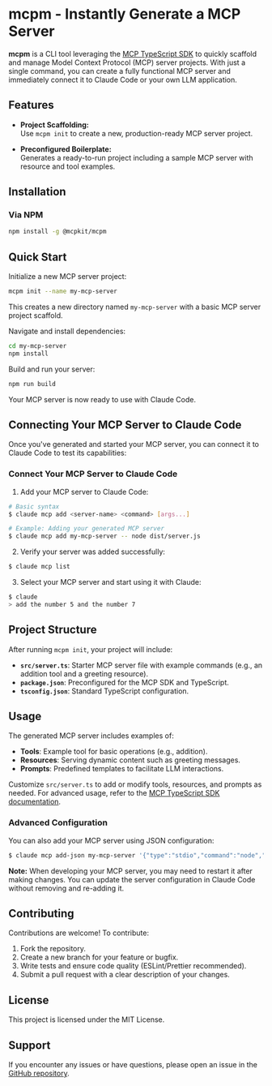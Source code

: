 # mcpm - Instantly Generate a MCP Server

**mcpm** is a CLI tool leveraging the [MCP TypeScript SDK](https://github.com/modelcontextprotocol/sdk) to quickly scaffold and manage Model Context Protocol (MCP) server projects. With just a single command, you can create a fully functional MCP server and immediately connect it to Claude Code or your own LLM application.

## Features

- **Project Scaffolding:**  
  Use `mcpm init` to create a new, production-ready MCP server project.

- **Preconfigured Boilerplate:**  
  Generates a ready-to-run project including a sample MCP server with resource and tool examples.

## Installation

### Via NPM

```bash
npm install -g @mcpkit/mcpm
```

## Quick Start

Initialize a new MCP server project:

```bash
mcpm init --name my-mcp-server
```

This creates a new directory named `my-mcp-server` with a basic MCP server project scaffold.

Navigate and install dependencies:

```bash
cd my-mcp-server
npm install
```

Build and run your server:

```bash
npm run build
```

Your MCP server is now ready to use with Claude Code.

## Connecting Your MCP Server to Claude Code

Once you've generated and started your MCP server, you can connect it to Claude Code to test its capabilities:

### Connect Your MCP Server to Claude Code

1. Add your MCP server to Claude Code:

```bash
# Basic syntax
$ claude mcp add <server-name> <command> [args...]

# Example: Adding your generated MCP server
$ claude mcp add my-mcp-server -- node dist/server.js
```

2. Verify your server was added successfully:

```bash
$ claude mcp list
```

3. Select your MCP server and start using it with Claude:

```bash
$ claude
> add the number 5 and the number 7
```

## Project Structure

After running `mcpm init`, your project will include:

- **`src/server.ts`**: Starter MCP server file with example commands (e.g., an addition tool and a greeting resource).
- **`package.json`**: Preconfigured for the MCP SDK and TypeScript.
- **`tsconfig.json`**: Standard TypeScript configuration.

## Usage

The generated MCP server includes examples of:

- **Tools**: Example tool for basic operations (e.g., addition).
- **Resources**: Serving dynamic content such as greeting messages.
- **Prompts**: Predefined templates to facilitate LLM interactions.

Customize `src/server.ts` to add or modify tools, resources, and prompts as needed. For advanced usage, refer to the [MCP TypeScript SDK documentation](https://github.com/modelcontextprotocol/sdk).

### Advanced Configuration

You can also add your MCP server using JSON configuration:

```bash
$ claude mcp add-json my-mcp-server '{"type":"stdio","command":"node","args":["dist/server.js"],"env":{"DEBUG":"true"}}'
```

**Note:** When developing your MCP server, you may need to restart it after making changes. You can update the server configuration in Claude Code without removing and re-adding it.

## Contributing

Contributions are welcome! To contribute:

1. Fork the repository.
2. Create a new branch for your feature or bugfix.
3. Write tests and ensure code quality (ESLint/Prettier recommended).
4. Submit a pull request with a clear description of your changes.

## License

This project is licensed under the MIT License.

## Support

If you encounter any issues or have questions, please open an issue in the [GitHub repository](<[https://github.com/trevoruptain/mcpm](https://github.com/trevoruptain/mcpm)>).
